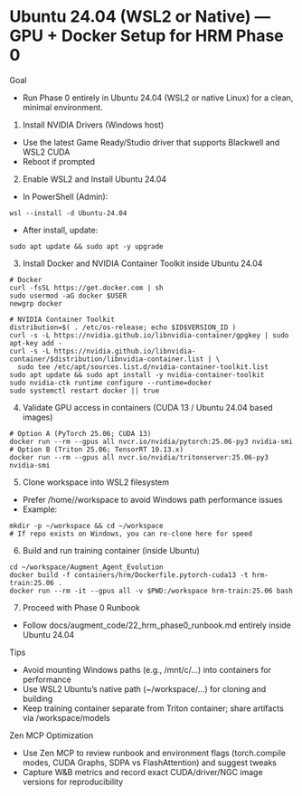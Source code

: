 # Ubuntu 24.04 (WSL2 or Native) — GPU + Docker Setup for HRM Phase 0

Goal
- Run Phase 0 entirely in Ubuntu 24.04 (WSL2 or native Linux) for a clean, minimal environment.

1) Install NVIDIA Drivers (Windows host)
- Use the latest Game Ready/Studio driver that supports Blackwell and WSL2 CUDA
- Reboot if prompted

2) Enable WSL2 and Install Ubuntu 24.04
- In PowerShell (Admin):
```
wsl --install -d Ubuntu-24.04
```
- After install, update:
```
sudo apt update && sudo apt -y upgrade
```

3) Install Docker and NVIDIA Container Toolkit inside Ubuntu 24.04
```
# Docker
curl -fsSL https://get.docker.com | sh
sudo usermod -aG docker $USER
newgrp docker

# NVIDIA Container Toolkit
distribution=$( . /etc/os-release; echo $ID$VERSION_ID )
curl -s -L https://nvidia.github.io/libnvidia-container/gpgkey | sudo apt-key add -
curl -s -L https://nvidia.github.io/libnvidia-container/$distribution/libnvidia-container.list | \
  sudo tee /etc/apt/sources.list.d/nvidia-container-toolkit.list
sudo apt update && sudo apt install -y nvidia-container-toolkit
sudo nvidia-ctk runtime configure --runtime=docker
sudo systemctl restart docker || true
```

4) Validate GPU access in containers (CUDA 13 / Ubuntu 24.04 based images)
```
# Option A (PyTorch 25.06; CUDA 13)
docker run --rm --gpus all nvcr.io/nvidia/pytorch:25.06-py3 nvidia-smi
# Option B (Triton 25.06; TensorRT 10.13.x)
docker run --rm --gpus all nvcr.io/nvidia/tritonserver:25.06-py3 nvidia-smi
```

5) Clone workspace into WSL2 filesystem
- Prefer /home/<user>/workspace to avoid Windows path performance issues
- Example:
```
mkdir -p ~/workspace && cd ~/workspace
# If repo exists on Windows, you can re-clone here for speed
```

6) Build and run training container (inside Ubuntu)
```
cd ~/workspace/Augment_Agent_Evolution
docker build -f containers/hrm/Dockerfile.pytorch-cuda13 -t hrm-train:25.06 .
docker run --rm -it --gpus all -v $PWD:/workspace hrm-train:25.06 bash
```

7) Proceed with Phase 0 Runbook
- Follow docs/augment_code/22_hrm_phase0_runbook.md entirely inside Ubuntu 24.04

Tips
- Avoid mounting Windows paths (e.g., /mnt/c/...) into containers for performance
- Use WSL2 Ubuntu’s native path (~/workspace/...) for cloning and building
- Keep training container separate from Triton container; share artifacts via /workspace/models

Zen MCP Optimization
- Use Zen MCP to review runbook and environment flags (torch.compile modes, CUDA Graphs, SDPA vs FlashAttention) and suggest tweaks
- Capture W&B metrics and record exact CUDA/driver/NGC image versions for reproducibility

